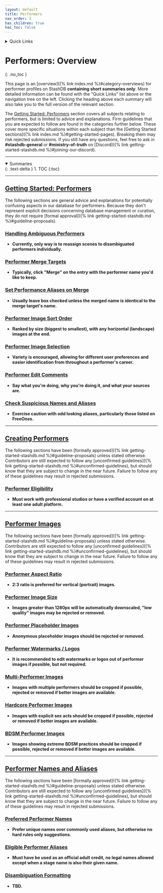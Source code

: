 ```yaml
---
layout: default
title: Performers
nav_order: 3
has_children: true
has_toc: false
---
```


<details markdown="block">
  <summary>
    Quick Links
  </summary>
  {: .text-delta }
1. [Getting Started: Performers](getting-started-performers)
2. [Creating Performers](creating-performers)
3. [Performer Images](performer-images)
4. [Performer Names and Aliases](performer-names-and-aliases)
</details>

# **Performers: Overview**
{: .no_toc }

This page is an [overview]({% link index.md %}#category-overviews) for performer profiles on StashDB **containing short summaries only**. More detailed information can be found with the "Quick Links" list above or the navigation tree on the left. Clicking the heading above each summary will also take you to the full version of the relevant section.

The [Getting Started: Performers](getting-started-performers) section covers all subjects relating to performers, but is limited to advice and explanations. Firm guidelines that you are expected to follow are found in the categories further below. These cover more specific situations within each subject than the [Getting Started sections]({% link index.md %}#getting-started-pages). Breaking them may risk rejected submissions. If you still have any questions, feel free to ask in **#stashdb-general** or **#ministry-of-truth** on [Discord]({% link getting-started-stashdb.md %}#joining-our-discord).

***

<details open markdown="block">
  <summary>
    Summaries
  </summary>
  {: .text-delta }
1. TOC
{:toc}
</details>

***

## **[Getting Started: Performers](getting-started-performers)**
The following sections are general advice and explanations for potentially confusing aspects in our database for performers. Because they don't represent explicit decisions concerning database management or curation, they do not require [formal approval]({% link getting-started-stashdb.md %}#guideline-proposals).


### [Handling Ambiguous Performers](getting-started-performers#handling-ambiguous-performers)
- **Currently, only way is to reassign scenes to disambiguated performers individually.**

### [Performer Merge Targets](getting-started-performers#performer-merge-targets)
- **Typically, click "Merge" on the entry with the performer name you'd like to keep.**

### [Set Performance Aliases on Merge](getting-started-performers#set-performance-aliases-on-merge)
- **Usually leave box checked unless the merged name is identical to the merge target's name.**

### [Performer Image Sort Order](getting-started-performers#performer-image-sort-order)
- **Ranked by size (biggest to smallest), with any horizontal (landscape) images at the end.**

### [Performer Image Selection](getting-started-performers#performer-image-selection)
- **Variety is encouraged, allowing for different user preferences and easier identification from throughout a performer's career.**

### [Performer Edit Comments](getting-started-performers#performer-edit-comments)
- **Say what you're doing, why you're doing it, and what your sources are.**

### [Check Suspicious Names and Aliases](getting-started-performers#check-suspicious-names-and-aliases)
- **Exercise caution with odd looking aliases, particularly those listed on FreeOnes.**

***

## **[Creating Performers](creating-performers)**
The following sections have been [formally approved]({% link getting-started-stashdb.md %}#guideline-proposals) unless stated otherwise. Contributors are still expected to follow any [unconfirmed guidelines]({% link getting-started-stashdb.md %}#unconfirmed-guidelines), but should know that they are subject to change in the near future. Failure to follow any of these guidelines may result in rejected submissions.

### [Performer Eligibility](creating-performers#performer-eligibility)
- **Must work with professional studios or have a verified account on at least one adult platform.**

***

## **[Performer Images](performer-images)**
The following sections have been [formally approved]({% link getting-started-stashdb.md %}#guideline-proposals) unless stated otherwise. Contributors are still expected to follow any [unconfirmed guidelines]({% link getting-started-stashdb.md %}#unconfirmed-guidelines), but should know that they are subject to change in the near future. Failure to follow any of these guidelines may result in rejected submissions.

### [Performer Aspect Ratio](performer-images#performer-aspect-ratio)
- **2:3 ratio is preferred for vertical (portrait) images.**

### [Performer Image Size](performer-images#performer-image-size)
- **Images greater than 1280px will be automatically downscaled, "low quality" images may be rejected or removed.**

### [Performer Placeholder Images](performer-images#performer-placeholder-images)
- **Anonymous placeholder images should be rejected or removed.**

### [Performer Watermarks / Logos](performer-images#performer-watermarks--logos)
- **It is recommended to edit watermarks or logos out of performer images if possible, but not required.**

### [Multi-Performer Images](performer-images#multi-performer-images)
- **Images with multiple performers should be cropped if possible, rejected or removed if better images are available.**

### [Hardcore Performer Images](performer-images#hardcore-performer-images)
- **Images with explicit sex acts should be cropped if possible, rejected or removed if better images are available.**

### [BDSM Performer Images](performer-images#bdsm-performer-images)
- **Images showing extreme BDSM practices should be cropped if possible, rejected or removed if better images are available.**

***

## **[Performer Names and Aliases](performer-names-and-aliases)**
The following sections have been [formally approved]({% link getting-started-stashdb.md %}#guideline-proposals) unless stated otherwise. Contributors are still expected to follow any [unconfirmed guidelines]({% link getting-started-stashdb.md %}#unconfirmed-guidelines), but should know that they are subject to change in the near future. Failure to follow any of these guidelines may result in rejected submissions.

### [Preferred Performer Names](performer-names-and-aliases#preferred-performer-names)
- **Prefer unique names over commonly used aliases, but otherwise no hard rules only suggestions.**

### [Eligible Performer Aliases](performer-names-and-aliases#eligible-performer-aliases)
- **Must have be used as an official adult credit, no legal names allowed except when a stage name is also their given name.**

### [Disambiguation Formatting](performer-names-and-aliases#disambiguation-formatting)
- **TBD.**